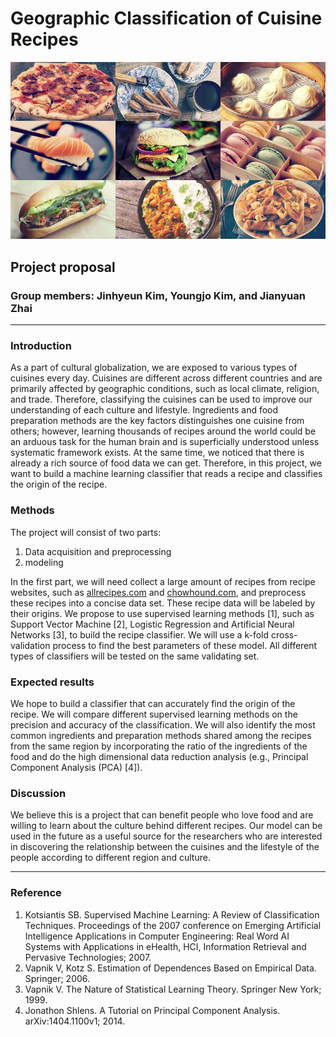# Geographic Classification of Cuisine Recipes



<img src = "CuisineFromAroundTheWorld.png">

## Project proposal
### Group members: Jinhyeun Kim, Youngjo Kim, and Jianyuan Zhai

<hr>

### Introduction
As a part of cultural globalization, we are exposed to various types of cuisines every day. Cuisines are different across different countries and are primarily affected by geographic conditions, such as local climate, religion, and trade. Therefore, classifying the cuisines can be used to improve our understanding of each culture and lifestyle. Ingredients and food preparation methods are the key factors distinguishes one cuisine from others; however, learning thousands of recipes around the world could be an arduous task for the human brain and is superficially understood unless systematic framework exists. At the same time, we noticed that there is already a rich source of food data we can get. Therefore, in this project, we want to build a machine learning classifier that reads a recipe and classifies the origin of the recipe.

### Methods
The project will consist of two parts: 
1. Data acquisition and preprocessing
2. modeling

In the first part, we will need collect a large amount of recipes from recipe websites, such as <a href="https://www.allrecipes.com/" target="_blank">allrecipes.com</a> and <a href="https://www.allrecipes.com/" target="_blank">chowhound.com</a>, and preprocess these recipes into a concise data set. These recipe data will be labeled by their origins. We propose to use supervised learning methods [1], such as Support Vector Machine [2], Logistic Regression and Artificial Neural Networks [3], to build the recipe classifier. We will use a k-fold cross-validation process to find the best parameters of these model. All different types of classifiers will be tested on the same validating set. 

### Expected results
We hope to build a classifier that can accurately find the origin of the recipe. We will compare different supervised learning methods on the precision and accuracy of the classification. We will also identify the most common ingredients and preparation methods shared among the recipes from the same region by incorporating the ratio of the ingredients of the food and do the high dimensional data reduction analysis (e.g., Principal Component Analysis (PCA) [4]).

### Discussion
We believe this is a project that can benefit people who love food and are willing to learn about the culture behind different recipes. Our model can be used in the future as a useful source for the researchers who are interested in discovering the relationship between the cuisines and the lifestyle of the people according to different region and culture. 

<hr>

### Reference
1. Kotsiantis SB. Supervised Machine Learning: A Review of Classification Techniques. Proceedings of the 2007 conference on Emerging Artificial Intelligence Applications in Computer Engineering: Real Word AI Systems with Applications in eHealth, HCI, Information Retrieval and Pervasive Technologies; 2007.
2.	Vapnik V, Kotz S. Estimation of Dependences Based on Empirical Data. Springer; 2006.
3.	Vapnik V. The Nature of Statistical Learning Theory. Springer New York; 1999.
4. Jonathon Shlens. A Tutorial on Principal Component Analysis. arXiv:1404.1100v1; 2014.
